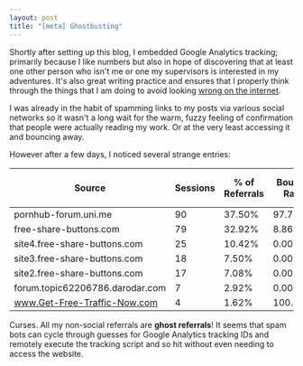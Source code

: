 ```yaml
---
layout: post
title: "[meta] Ghostbusting"
---
```


Shortly after setting up this blog, I embedded Google Analytics tracking; primarily because I like numbers
but also in hope of discovering that at least one other person who isn't me or one my supervisors is interested
in my adventures. It's also great writing practice and ensures that I properly think through the things that
I am doing to avoid looking [wrong on the internet](https://xkcd.com/386/).

I was already in the habit of spamming links to my posts via various social networks so it wasn't a long
wait for the warm, fuzzy feeling of confirmation that people were actually reading my work. Or at the very
least accessing it and bouncing away.

However after a few days, I noticed several strange entries:

| Source                          | Sessions | % of Referrals | Bounce Rate | Pages / Session | Avg. Session Duration |
|---------------------------------|----------|----------------|-------------|-----------------|-----------------------|
| pornhub-forum.uni.me            | 90       | 37.50%         | 97.78%      | 1.02            | 00:00:05              |
| free-share-buttons.com          | 79       | 32.92%         | 8.86%       | 1.91            | 00:01:24              |
| site4.free-share-buttons.com    | 25       | 10.42%         | 0.00%       | 2.00            | 00:01:32              |
| site3.free-share-buttons.com    | 18       | 7.50%          | 0.00%       | 2.00            | 00:01:27              |
| site2.free-share-buttons.com    | 17       | 7.08%          | 0.00%       | 2.00            | 00:01:28              |
| forum.topic62206786.darodar.com | 7        | 2.92%          | 0.00%       | 3.00            | 00:00:00              |
| www.Get-Free-Traffic-Now.com    | 4        | 1.62%          | 100.00%     | 1.00            | 00:00:00              |

Curses. All my non-social referrals are **ghost referrals**! It seems that spam bots can cycle through guesses for Google Analytics
tracking IDs and remotely execute the tracking script and so hit without even needing to access the website.
